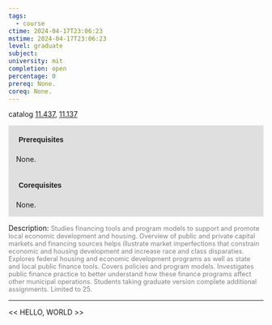 ```yaml
---
tags:
  - course
ctime: 2024-04-17T23:06:23
mstime: 2024-04-17T23:06:23
level: graduate
subject: 
university: mit
completion: open
percentage: 0
prereq: None.
coreq: None.
---
```


catalog [11.437](http://student.mit.edu/catalog/m11c.html#11.437), [11.137](http://student.mit.edu/catalog/m11a.html#11.137)

<span style="display: block; padding: 15px; background-color: rgb(100, 100, 100, 0.2);"><font id="m_prereq577_0" style="display: block; font-family: Arial, sans-serif; font-weight: bold; padding: 5px">Prerequisites</font><br><span id="prereq577_0">None.</span></span>
<span style="display: block; padding: 15px; background-color: rgb(100, 100, 100, 0.2);"><font id="m_coreq577_0" style="display: block; font-family: Arial, sans-serif; font-weight: bold; padding: 5px">Corequisites</font><br><span id="coreq577_0">None.</span></span>

<font style="">Description:</font>
<font style="color: grey; font-size: 0.8rem;">Studies financing tools and program models to support and promote local economic development and housing. Overview of public and private capital markets and financing sources helps illustrate market imperfections that constrain economic and housing development and increase race and class disparaties. Explores federal housing and economic development programs as well as state and local public finance tools. Covers policies and program models. Investigates public finance practice to better understand how these finance programs affect other municipal operations. Students taking graduate version complete additional assignments. Limited to 25.</font>



---

<< HELLO, WORLD >>
